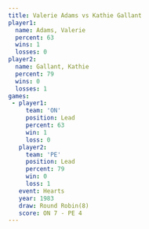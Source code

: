 ```yaml
---
title: Valerie Adams vs Kathie Gallant
player1:               
  name: Adams, Valerie 
  percent: 63          
  wins: 1              
  losses: 0            
player2:               
  name: Gallant, Kathie
  percent: 79          
  wins: 0              
  losses: 1            
games:
 - player1:        
     team: 'ON'    
     position: Lead
     percent: 63   
     win: 1        
     loss: 0       
   player2:        
     team: 'PE'    
     position: Lead
     percent: 79   
     win: 0        
     loss: 1       
   event: Hearts       
   year: 1983          
   draw: Round Robin(8)
   score: ON 7 - PE 4  
---
```

